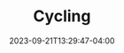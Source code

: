 ---
weight: 999
title: "Cycling"
description: ""
icon: "article"
date: "2023-09-21T13:29:47-04:00"
lastmod: "2023-09-21T13:29:47-04:00"
draft: false
toc: true
---